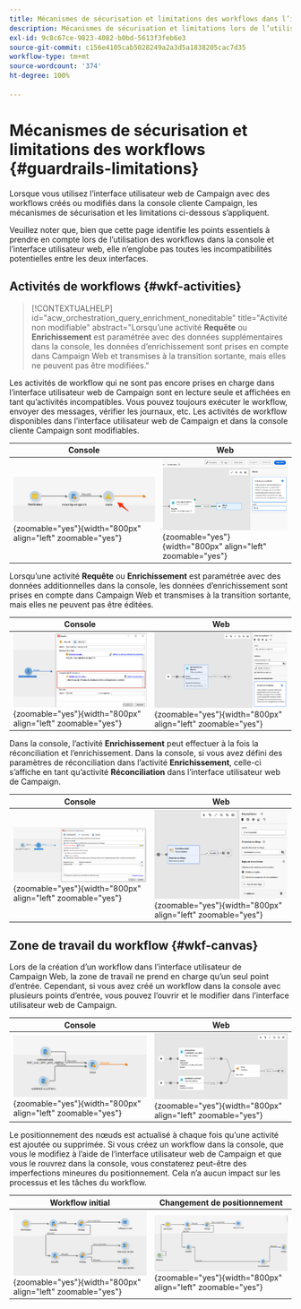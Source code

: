 ```yaml
---
title: Mécanismes de sécurisation et limitations des workflows dans l’interface utilisateur web de Campaign
description: Mécanismes de sécurisation et limitations lors de l’utilisation de workflows dans l’interface utilisateur web de Campaign
exl-id: 9c8c67ce-9823-4082-b0bd-5613f3feb6e3
source-git-commit: c156e4105cab5028249a2a3d5a1838205cac7d35
workflow-type: tm+mt
source-wordcount: '374'
ht-degree: 100%

---
```


# Mécanismes de sécurisation et limitations des workflows {#guardrails-limitations}

Lorsque vous utilisez l’interface utilisateur web de Campaign avec des workflows créés ou modifiés dans la console cliente Campaign, les mécanismes de sécurisation et les limitations ci-dessous s’appliquent.

Veuillez noter que, bien que cette page identifie les points essentiels à prendre en compte lors de l’utilisation des workflows dans la console et l’interface utilisateur web, elle n’englobe pas toutes les incompatibilités potentielles entre les deux interfaces.

## Activités de workflows {#wkf-activities}

>[!CONTEXTUALHELP]
>id="acw_orchestration_query_enrichment_noneditable"
>title="Activité non modifiable"
>abstract="Lorsqu’une activité **Requête** ou **Enrichissement** est paramétrée avec des données supplémentaires dans la console, les données d’enrichissement sont prises en compte dans Campaign Web et transmises à la transition sortante, mais elles ne peuvent pas être modifiées."

Les activités de workflow qui ne sont pas encore prises en charge dans l’interface utilisateur web de Campaign sont en lecture seule et affichées en tant qu’activités incompatibles. Vous pouvez toujours exécuter le workflow, envoyer des messages, vérifier les journaux, etc. Les activités de workflow disponibles dans l’interface utilisateur web de Campaign et dans la console cliente Campaign sont modifiables.

| Console | Web |
| --- | --- |
| ![](assets/limitations-activities-console.png){zoomable=&quot;yes&quot;}{width="800px" align="left" zoomable="yes"} | ![](assets/limitations-activities-web.png){zoomable=&quot;yes&quot;}{width="800px" align="left" zoomable="yes"} |

Lorsqu’une activité **Requête** ou **Enrichissement** est paramétrée avec des données additionnelles dans la console, les données d’enrichissement sont prises en compte dans Campaign Web et transmises à la transition sortante, mais elles ne peuvent pas être éditées.

| Console | Web |
| --- | --- |
| ![](assets/limitations-options-console.png){zoomable=&quot;yes&quot;}{width="800px" align="left" zoomable="yes"} | ![](assets/limitations-options-web.png){zoomable=&quot;yes&quot;}{width="800px" align="left" zoomable="yes"} |

Dans la console, l’activité **Enrichissement** peut effectuer à la fois la réconciliation et l’enrichissement. Dans la console, si vous avez défini des paramètres de réconciliation dans l’activité **Enrichissement**, celle-ci s’affiche en tant qu’activité **Réconciliation** dans l’interface utilisateur web de Campaign.

| Console | Web |
| --- | --- |
| ![](assets/limitations-enrichment-console.png){zoomable=&quot;yes&quot;}{width="800px" align="left" zoomable="yes"} | ![](assets/limitations-enrichment-web.png){zoomable=&quot;yes&quot;}{width="800px" align="left" zoomable="yes"} |

## Zone de travail du workflow {#wkf-canvas}

Lors de la création d’un workflow dans l’interface utilisateur de Campaign Web, la zone de travail ne prend en charge qu’un seul point d’entrée. Cependant, si vous avez créé un workflow dans la console avec plusieurs points d’entrée, vous pouvez l’ouvrir et le modifier dans l’interface utilisateur web de Campaign.

| Console | Web |
| --- | --- |
| ![](assets/limitations-multiple-console.png){zoomable=&quot;yes&quot;}{width="800px" align="left" zoomable="yes"} | ![](assets/limitations-multiple-web.png){zoomable=&quot;yes&quot;}{width="800px" align="left" zoomable="yes"} |

Le positionnement des nœuds est actualisé à chaque fois qu’une activité est ajoutée ou supprimée. Si vous créez un workflow dans la console, que vous le modifiez à l’aide de l’interface utilisateur web de Campaign et que vous le rouvrez dans la console, vous constaterez peut-être des imperfections mineures du positionnement. Cela n’a aucun impact sur les processus et les tâches du workflow.

| Workflow initial | Changement de positionnement |
| --- | --- |
| ![](assets/limitations-positioning1.png){zoomable=&quot;yes&quot;}{width="800px" align="left" zoomable="yes"} | ![](assets/limitations-positioning2.png){zoomable=&quot;yes&quot;}{width="800px" align="left" zoomable="yes"} |
